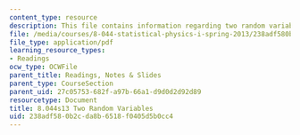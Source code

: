 ```yaml
---
content_type: resource
description: This file contains information regarding two random variables.
file: /media/courses/8-044-statistical-physics-i-spring-2013/238adf580b2cda8b6518f0405d5b0cc4_MIT8_044S13_ProbabilityCh2.pdf
file_type: application/pdf
learning_resource_types:
- Readings
ocw_type: OCWFile
parent_title: Readings, Notes & Slides
parent_type: CourseSection
parent_uid: 27c05753-682f-a97b-66a1-d9d0d2d92d89
resourcetype: Document
title: 8.044s13 Two Random Variables
uid: 238adf58-0b2c-da8b-6518-f0405d5b0cc4
---
```

